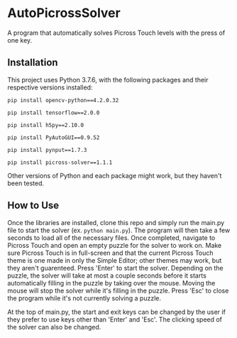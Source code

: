 # AutoPicrossSolver
A program that automatically solves Picross Touch levels with the press of one key.

## Installation

This project uses Python 3.7.6, with the following packages and their respective versions installed:

```
pip install opencv-python==4.2.0.32

pip install tensorflow==2.0.0

pip install h5py==2.10.0

pip install PyAutoGUI==0.9.52

pip install pynput==1.7.3

pip install picross-solver==1.1.1
```

Other versions of Python and each package might work, but they haven't been tested.

## How to Use

Once the libraries are installed, clone this repo and simply run the main.py file to start the solver (ex. `python main.py`). The program will then take a few seconds to load all of the necessary files. Once completed, navigate to Picross Touch and open an empty puzzle for the solver to work on. Make sure Picross Touch is in full-screen and that the current Picross Touch theme is one made in only the Simple Editor; other themes may work, but they aren't guarenteed. Press 'Enter' to start the solver. Depending on the puzzle, the solver will take at most a couple seconds before it starts automatically filling in the puzzle by taking over the mouse. Moving the mouse will stop the solver while it's filling in the puzzle. Press 'Esc' to close the program while it's not currently solving a puzzle.

At the top of main.py, the start and exit keys can be changed by the user if they prefer to use keys other than 'Enter' and 'Esc'. The clicking speed of the solver can also be changed.
